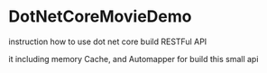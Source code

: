 # DotNetCoreMovieDemo
instruction how to use dot net core build RESTFul API 

it including memory Cache, and Automapper for build this small api
